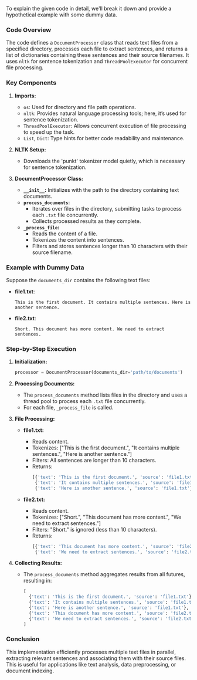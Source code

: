 To explain the given code in detail, we'll break it down and provide a hypothetical example with some dummy data.

### Code Overview

The code defines a `DocumentProcessor` class that reads text files from a specified directory, processes each file to extract sentences, and returns a list of dictionaries containing these sentences and their source filenames. It uses `nltk` for sentence tokenization and `ThreadPoolExecutor` for concurrent file processing.

### Key Components

1. **Imports:**
   - `os`: Used for directory and file path operations.
   - `nltk`: Provides natural language processing tools; here, it’s used for sentence tokenization.
   - `ThreadPoolExecutor`: Allows concurrent execution of file processing to speed up the task.
   - `List`, `Dict`: Type hints for better code readability and maintenance.

2. **NLTK Setup:**
   - Downloads the 'punkt' tokenizer model quietly, which is necessary for sentence tokenization.

3. **DocumentProcessor Class:**
   - **`__init__`:** Initializes with the path to the directory containing text documents.
   - **`process_documents`:** 
     - Iterates over files in the directory, submitting tasks to process each `.txt` file concurrently.
     - Collects processed results as they complete.
   - **`_process_file`:** 
     - Reads the content of a file.
     - Tokenizes the content into sentences.
     - Filters and stores sentences longer than 10 characters with their source filename.

### Example with Dummy Data

Suppose the `documents_dir` contains the following text files:

- **file1.txt**:
  ```
  This is the first document. It contains multiple sentences. Here is another sentence.
  ```

- **file2.txt**:
  ```
  Short. This document has more content. We need to extract sentences.
  ```

### Step-by-Step Execution

1. **Initialization:**
   ```python
   processor = DocumentProcessor(documents_dir='path/to/documents')
   ```

2. **Processing Documents:**
   - The `process_documents` method lists files in the directory and uses a thread pool to process each `.txt` file concurrently.
   - For each file, `_process_file` is called.

3. **File Processing:**
   - **file1.txt:**
     - Reads content.
     - Tokenizes: ["This is the first document.", "It contains multiple sentences.", "Here is another sentence."]
     - Filters: All sentences are longer than 10 characters.
     - Returns:
       ```python
       [{'text': 'This is the first document.', 'source': 'file1.txt'},
        {'text': 'It contains multiple sentences.', 'source': 'file1.txt'},
        {'text': 'Here is another sentence.', 'source': 'file1.txt'}]
       ```

   - **file2.txt:**
     - Reads content.
     - Tokenizes: ["Short.", "This document has more content.", "We need to extract sentences."]
     - Filters: "Short." is ignored (less than 10 characters).
     - Returns:
       ```python
       [{'text': 'This document has more content.', 'source': 'file2.txt'},
        {'text': 'We need to extract sentences.', 'source': 'file2.txt'}]
       ```

4. **Collecting Results:**
   - The `process_documents` method aggregates results from all futures, resulting in:
     ```python
     [
       {'text': 'This is the first document.', 'source': 'file1.txt'},
       {'text': 'It contains multiple sentences.', 'source': 'file1.txt'},
       {'text': 'Here is another sentence.', 'source': 'file1.txt'},
       {'text': 'This document has more content.', 'source': 'file2.txt'},
       {'text': 'We need to extract sentences.', 'source': 'file2.txt'}
     ]
     ```

### Conclusion

This implementation efficiently processes multiple text files in parallel, extracting relevant sentences and associating them with their source files. This is useful for applications like text analysis, data preprocessing, or document indexing.